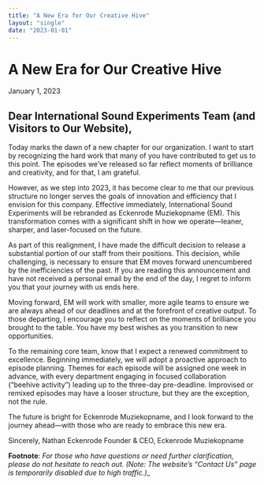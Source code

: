 ```yaml
---
title: "A New Era for Our Creative Hive"
layout: "single"
date: "2023-01-01"
---
```



# A New Era for Our Creative Hive
January 1, 2023
## Dear International Sound Experiments Team (and Visitors to Our Website),

Today marks the dawn of a new chapter for our organization. I want to start by recognizing the hard work that many of you have contributed to get us to this point. The episodes we’ve released so far reflect moments of brilliance and creativity, and for that, I am grateful.

However, as we step into 2023, it has become clear to me that our previous structure no longer serves the goals of innovation and efficiency that I envision for this company. Effective immediately, International Sound Experiments will be rebranded as Eckenrode Muziekopname (EM). This transformation comes with a significant shift in how we operate—leaner, sharper, and laser-focused on the future.

As part of this realignment, I have made the difficult decision to release a substantial portion of our staff from their positions. This decision, while challenging, is necessary to ensure that EM moves forward unencumbered by the inefficiencies of the past. If you are reading this announcement and have not received a personal email by the end of the day, I regret to inform you that your journey with us ends here.

Moving forward, EM will work with smaller, more agile teams to ensure we are always ahead of our deadlines and at the forefront of creative output. To those departing, I encourage you to reflect on the moments of brilliance you brought to the table. You have my best wishes as you transition to new opportunities.

To the remaining core team, know that I expect a renewed commitment to excellence. Beginning immediately, we will adopt a proactive approach to episode planning. Themes for each episode will be assigned one week in advance, with every department engaging in focused collaboration (“beehive activity”) leading up to the three-day pre-deadline. Improvised or remixed episodes may have a looser structure, but they are the exception, not the rule.

The future is bright for Eckenrode Muziekopname, and I look forward to the journey ahead—with those who are ready to embrace this new era.

Sincerely,
Nathan Eckenrode
Founder & CEO, Eckenrode Muziekopname

**Footnote**:
_For those who have questions or need further clarification, please do not hesitate to reach out. (Note: The website’s “Contact Us” page is temporarily disabled due to high traffic.)__